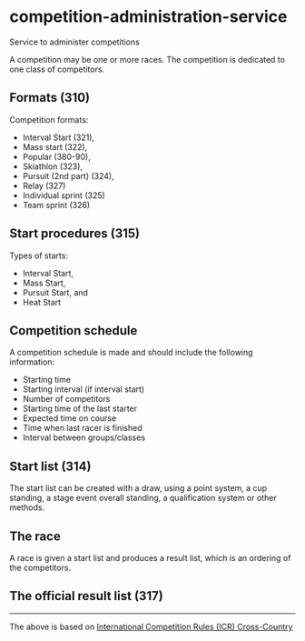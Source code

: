 # competition-administration-service

Service to administer competitions

A competition may be one or more races. The competition is dedicated to one class of competitors.

## Formats (310)
Competition formats:
-   Interval Start (321),
-   Mass start (322),
-   Popular (380-90),
-   Skiathlon (323),
-   Pursuit (2nd part) (324),
-   Relay (327)
-   Individual sprint (325)
-   Team sprint (326)

## Start procedures (315)
Types of starts:
-   Interval Start,
-   Mass Start,
-   Pursuit Start, and
-   Heat Start

## Competition schedule
A competition schedule is made and should include the following information:
-   Starting time
-   Starting interval (if interval start)
-   Number of competitors
-   Starting time of the last starter
-   Expected time on course
-   Time when last racer is finished
-   Interval between groups/classes

## Start list (314)
The start list can be created with a draw, using a point system, a cup standing, a stage event overall standing, a qualification system or other methods.

## The race
A race is given a start list and produces a result list, which is an ordering of the competitors.

## The official result list (317)

----------------
The above is based on [International Competition Rules (ICR) Cross-Country](http://www.fis-ski.com/mm/Document/documentlibrary/Cross-Country/02/95/69/ICRCross-Country2017_clean_English.pdf)
